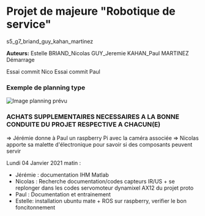 # Projet de majeure "Robotique de service"
s5_g7_briand_guy_kahan_martinez

**Auteurs:** Estelle BRIAND_Nicolas GUY_Jeremie KAHAN_Paul MARTINEZ
Démarrage

Essai commit Nico
Essai commit Paul


### Exemple de planning type
![Image planning prévu](https://gitlab.com/20-21_5ETI_PRJ/Sujet_5__Simulated_robotic_scenario/s5_g7_briand_guy_kahan_martinez/-/raw/master/autre/Planning-Pr%C3%A9vu.PNG)

### ACHATS SUPPLEMENTAIRES NECESSAIRES A LA BONNE CONDUITE DU PROJET RESPECTIVE A CHACUN(E)
=> Jérémie donne à Paul un raspberry Pi avec la caméra associée
=> Nicolas apporte sa malette d'électronique pour savoir si des composants peuvent servir

Lundi 04 Janvier 2021 matin :
- Jérémie : documentation IHM Matlab
- Nicolas : Recherche documentation/codes capteurs IR/US + se replonger dans les codes servomoteur dynamixel AX12 du projet proto
- Paul : Documentation et entrainement 
- Estelle: installation ubuntu mate + ROS sur raspberry, verifier le bon foncitonnement
